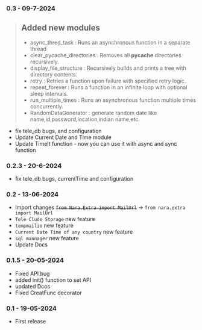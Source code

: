 ### 0.3 - 09-7-2024
>  ## Added new modules  
> - async_thred_task :  Runs an asynchronous function in a separate thread
> - clear_pycache_directories : Removes all __pycache__ directories recursively.
> - display_file_structure : Recursively builds and prints a tree with directory contents.
> - retry : Retries a function upon failure with specified retry logic.
> - repeat_forever : Runs a function in an infinite loop with optional sleep intervals.
> - run_multiple_times : Runs an asynchronous function multiple times concurrently.
> - RandomDataGenerator : generate random date like name,id,password,location,indian name,etc.


* fix tele_db bugs, and configuration 
* Update Current Date and Time module
* Update TimeIt function - now you can use it with async and sync function

### 0.2.3 - 20-6-2024
* fix tele_db bugs, currentTime and configuration 

### 0.2 - 13-06-2024
* Import changes <s>`from Nara.Extra import MailUrl`</s> -> `from nara.extra import MailUrl`
* `Tele Clude Storage` new feature
* `tempmailio` new feature
* `Current Date Time of any country` new feature
* `sql mannager` new feature
* Update Docs



### 0.1.5 - 20-05-2024

* Fixed API bug
* added init() function to set API
* updated Dcos
* Fixed CreatFunc decorator

### 0.1 - 19-05-2024

* First release